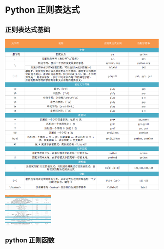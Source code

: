 # Python 正则表达式

## 正则表达式基础
![alt text](regex.png "Logo Title Text 1")

<img src="regex.png" alt="REGEX"
	title="regex expression" width="150" height="100" />

## python 正则函数
